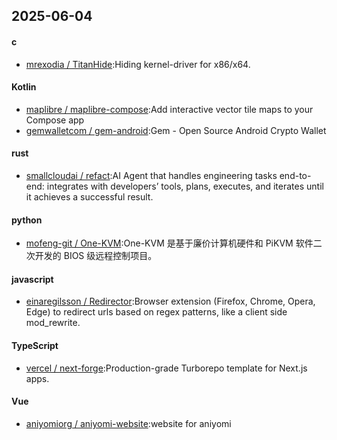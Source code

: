 ## 2025-06-04
#### c
* [mrexodia / TitanHide](https://github.com/mrexodia/TitanHide):Hiding kernel-driver for x86/x64.
#### Kotlin
* [maplibre / maplibre-compose](https://github.com/maplibre/maplibre-compose):Add interactive vector tile maps to your Compose app
* [gemwalletcom / gem-android](https://github.com/gemwalletcom/gem-android):Gem - Open Source Android Crypto Wallet
#### rust
* [smallcloudai / refact](https://github.com/smallcloudai/refact):AI Agent that handles engineering tasks end-to-end: integrates with developers’ tools, plans, executes, and iterates until it achieves a successful result.
#### python
* [mofeng-git / One-KVM](https://github.com/mofeng-git/One-KVM):One-KVM 是基于廉价计算机硬件和 PiKVM 软件二次开发的 BIOS 级远程控制项目。
#### javascript
* [einaregilsson / Redirector](https://github.com/einaregilsson/Redirector):Browser extension (Firefox, Chrome, Opera, Edge) to redirect urls based on regex patterns, like a client side mod_rewrite.
#### TypeScript
* [vercel / next-forge](https://github.com/vercel/next-forge):Production-grade Turborepo template for Next.js apps.
#### Vue
* [aniyomiorg / aniyomi-website](https://github.com/aniyomiorg/aniyomi-website):website for aniyomi
